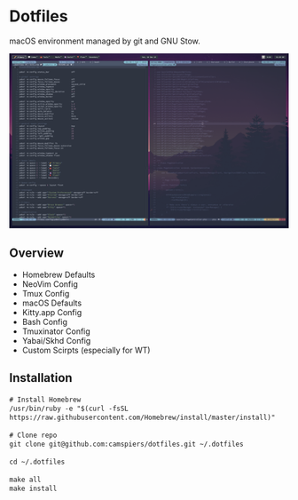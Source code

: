 # Dotfiles

macOS environment managed by git and GNU Stow.

![img](assets/screenshot.png)

## Overview

- Homebrew Defaults
- NeoVim Config
- Tmux Config
- macOS Defaults
- Kitty.app Config
- Bash Config
- Tmuxinator Config
- Yabai/Skhd Config
- Custom Scirpts (especially for WT)

## Installation

```
# Install Homebrew
/usr/bin/ruby -e "$(curl -fsSL https://raw.githubusercontent.com/Homebrew/install/master/install)"

# Clone repo
git clone git@github.com:camspiers/dotfiles.git ~/.dotfiles

cd ~/.dotfiles

make all
make install
```


